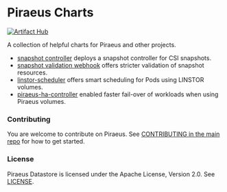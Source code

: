 # Piraeus Charts

[![Artifact Hub](https://img.shields.io/endpoint?url=https://artifacthub.io/badge/repository/piraeus-charts)](https://artifacthub.io/packages/search?repo=piraeus-charts)

A collection of helpful charts for Piraeus and other projects.

* [snapshot controller](./charts/snapshot-controller) deploys a snapshot controller for CSI snapshots.
* [snapshot validation webhook](./charts/snapshot-validation-webhook) offers stricter validation of snapshot resources.
* [linstor-scheduler](./charts/linstor-scheduler) offers smart scheduling for Pods using LINSTOR volumes.
* [piraeus-ha-controller](./charts/piraeus-ha-controller) enabled faster fail-over of workloads when using Piraeus volumes.

### Contributing

You are welcome to contribute on Piraeus. See [CONTRIBUTING in the main repo](https://github.com/piraeusdatastore/piraeus/blob/master/CONTRIBUTING.md) for how to get started.

### License

Piraeus Datastore is licensed under the Apache License, Version 2.0. See [LICENSE](./LICENSE).
